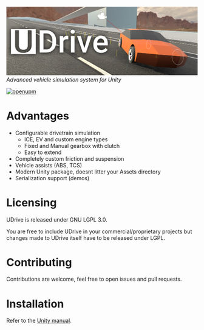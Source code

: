 ![UDrive logo](Branding/UDriveBackground.png)
*Advanced vehicle simulation system for Unity*

[![openupm](https://img.shields.io/npm/v/com.sowa705.udrive?label=openupm&registry_uri=https://package.openupm.com)](https://openupm.com/packages/com.sowa705.udrive/)
# Advantages
* Configurable drivetrain simulation
  * ICE, EV and custom engine types
  * Fixed and Manual gearbox with clutch
  * Easy to extend
* Completely custom friction and suspension
* Vehicle assists (ABS, TCS)
* Modern Unity package, doesnt litter your Assets directory
* Serialization support (demos)

# Licensing

UDrive is released under GNU LGPL 3.0.

You are free to include UDrive in your commercial/proprietary projects but changes made to UDrive itself have to be released under LGPL.

# Contributing

Contributions are welcome, feel free to open issues and pull requests.

# Installation
Refer to the [Unity manual](https://docs.unity3d.com/Manual/upm-ui-giturl.html).
